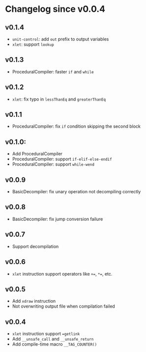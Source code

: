 # Changelog since v0.0.4

## v0.1.4
 * `unit-control`: add `out` prefix to output variables
 * `xlet`: support `lookup`

## v0.1.3
 * ProceduralCompiler: faster `if` and `while`

## v0.1.2
 * `xlet`: fix typo in `lessThanEq` and `greaterThanEq`

## v0.1.1
 * ProceduralCompiler: fix `if` condition skipping the second block

## v0.1.0:
 * Add ProceduralCompiler
 * ProceduralCompiler: support `if-elif-else-endif`
 * ProceduralCompiler: support `while-wend`

## v0.0.9
 * BasicDecompiler: fix unary operation not decompiling correctly

## v0.0.8
 * BasicDecompiler: fix jump conversion failure

## v0.0.7
 * Support decompilation

## v0.0.6
 * `xlet` instruction support operators like `+=`, `*=`, etc.

## v0.0.5
 * Add `xdraw` instruction
 * Not overwriting output file when compilation failed

## v0.0.4
 * `xlet` instruction support `=getlink`
 * Add `__unsafe_call` and `__unsafe_return`
 * Add compile-time macro `__TAG_COUNTER()`
